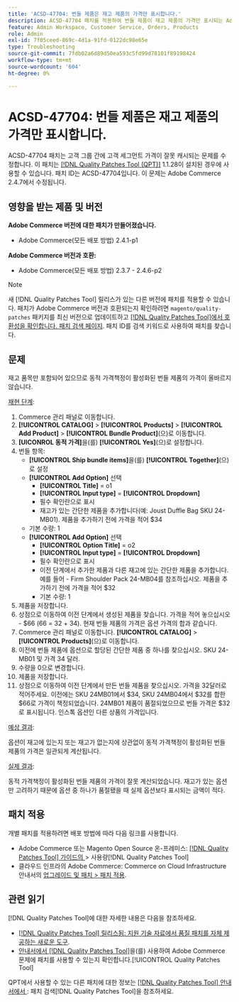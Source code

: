 ```yaml
---
title: 'ACSD-47704: 번들 제품은 재고 제품의 가격만 표시합니다.'
description: ACSD-47704 패치를 적용하여 번들 제품이 재고 제품의 가격만 표시되는 Adobe Commerce 문제를 해결합니다.
feature: Admin Workspace, Customer Service, Orders, Products
role: Admin
exl-id: 7f05ceed-869c-4d1a-91fd-0122dc98e65e
type: Troubleshooting
source-git-commit: 7fdb02a6d89d50ea593c5fd99d78101f89198424
workflow-type: tm+mt
source-wordcount: '604'
ht-degree: 0%

---
```


# ACSD-47704: 번들 제품은 재고 제품의 가격만 표시합니다.

ACSD-47704 패치는 고객 그룹 간에 고객 세그먼트 가격이 잘못 캐시되는 문제를 수정합니다. 이 패치는 [[!DNL Quality Patches Tool (QPT)]](https://experienceleague.adobe.com/en/docs/commerce-operations/tools/quality-patches-tool/quality-patches-tool-to-self-serve-quality-patches) 1.1.28이 설치된 경우에 사용할 수 있습니다. 패치 ID는 ACSD-47704입니다. 이 문제는 Adobe Commerce 2.4.7에서 수정됩니다.

## 영향을 받는 제품 및 버전

**Adobe Commerce 버전에 대한 패치가 만들어졌습니다.**

* Adobe Commerce(모든 배포 방법) 2.4.1-p1

**Adobe Commerce 버전과 호환:**

* Adobe Commerce(모든 배포 방법) 2.3.7 - 2.4.6-p2

>[!NOTE]
>
>새 [!DNL Quality Patches Tool] 릴리스가 있는 다른 버전에 패치를 적용할 수 있습니다. 패치가 Adobe Commerce 버전과 호환되는지 확인하려면 `magento/quality-patches` 패키지를 최신 버전으로 업데이트하고 [[!DNL Quality Patches Tool]에서 호환성을 확인합니다. 패치 검색 페이지](https://experienceleague.adobe.com/tools/commerce-quality-patches/index.html). 패치 ID를 검색 키워드로 사용하여 패치를 찾습니다.

## 문제

재고 품목만 포함되어 있으므로 동적 가격책정이 활성화된 번들 제품의 가격이 올바르지 않습니다.

<u>재현 단계</u>:

1. Commerce 관리 패널로 이동합니다.
1. **[!UICONTROL CATALOG]** > **[!UICONTROL Products]** > **[!UICONTROL Add Product]** > **[!UICONTROL Bundle Product]**(으)로 이동합니다.
1. **[UICONROL 동적 가격]**&#x200B;을(를) **[!UICONTROL Yes]**(으)로 설정합니다.
1. 번들 항목:
   * **[!UICONTROL Ship bundle items]**&#x200B;을(를) **[!UICONTROL Together]**(으)로 설정
   * **[!UICONTROL Add Option]** 선택
      * **[!UICONTROL Title]** = o1
      * **[!UICONTROL Input type]** = **[!UICONTROL Dropdown]**
      * 필수 확인란으로 표시
      * 재고가 있는 간단한 제품을 추가합니다(예: Joust Duffle Bag SKU 24-MB01). 제품을 추가하기 전에 가격을 적어 $34
   * 기본 수량: 1
   * **[!UICONTROL Add Option]** 선택
      * **[!UICONTROL Option Title]** = o2
      * **[!UICONTROL Input type]** = **[!UICONTROL Dropdown]**
      * 필수 확인란으로 표시
      * 이전 단계에서 추가한 제품과 다른 재고에 있는 간단한 제품을 추가합니다. 예를 들어 - Firm Shoulder Pack 24-MB04를 참조하십시오. 제품을 추가하기 전에 가격을 적어 $32
      * 기본 수량: 1
1. 제품을 저장합니다.
1. 상점으로 이동하여 이전 단계에서 생성된 제품을 찾습니다. 가격을 적어 놓으십시오 - $66
(66 = 32 + 34).
현재 번들 제품의 가격은 옵션 가격의 합과 같습니다.
1. Commerce 관리 패널로 이동합니다. **[!UICONTROL CATALOG]** > **[!UICONTROL Products]**(으)로 이동합니다.
1. 이전에 번들 제품에 옵션으로 할당된 간단한 제품 중 하나를 찾으십시오.
SKU 24-MB01 및 가격 34 달러.
1. 수량을 0으로 변경합니다.
1. 제품을 저장합니다.
1. 상점으로 이동하여 이전 단계에서 만든 번들 제품을 찾으십시오. 가격을 32달러로 적어주세요. 이전에는 SKU 24MB01에서 $34, SKU 24MB04에서 $32를 합한 $66로 가격이 책정되었습니다. 24MB01 제품이 품절되었으므로 번들 가격은 $32로 표시됩니다. 인스톡 옵션인 다른 상품의 가격입니다.

<u>예상 결과</u>:

옵션이 재고에 있는지 또는 재고가 없는지에 상관없이 동적 가격책정이 활성화된 번들 제품의 가격은 일관되게 계산됩니다.

<u>실제 결과</u>:

동적 가격책정이 활성화된 번들 제품의 가격이 잘못 계산되었습니다. 재고가 있는 옵션만 고려하기 때문에 옵션 중 하나가 품절됐을 때 실제 옵션보다 표시되는 금액이 적다.

## 패치 적용

개별 패치를 적용하려면 배포 방법에 따라 다음 링크를 사용합니다.

* Adobe Commerce 또는 Magento Open Source 온-프레미스: [[!DNL Quality Patches Tool]  가이드의 ](/help/tools/quality-patches-tool/usage.md)> 사용량[!DNL Quality Patches Tool]
* 클라우드 인프라의 Adobe Commerce: Commerce on Cloud Infrastructure 안내서의 [업그레이드 및 패치 > 패치 적용](https://experienceleague.adobe.com/docs/commerce-cloud-service/user-guide/develop/upgrade/apply-patches.html).

## 관련 읽기

[!DNL Quality Patches Tool]에 대한 자세한 내용은 다음을 참조하세요.

* [[!DNL Quality Patches Tool] 릴리스됨: 지원 기술 자료에서 품질 패치를 자체 제공하는 새로운 도구](https://experienceleague.adobe.com/en/docs/commerce-operations/tools/quality-patches-tool/quality-patches-tool-to-self-serve-quality-patches).
* [ 안내서에서  [!DNL Quality Patches Tool]](/help/tools/quality-patches-tool/patches-available-in-qpt/check-patch-for-magento-issue-with-magento-quality-patches.md)을(를) 사용하여 Adobe Commerce 문제에 패치를 사용할 수 있는지 확인합니다.[!UICONTROL Quality Patches Tool]


QPT에서 사용할 수 있는 다른 패치에 대한 정보는 [[!DNL Quality Patches Tool] 안내서에서 ](https://experienceleague.adobe.com/tools/commerce-quality-patches/index.html): 패치 검색[!DNL Quality Patches Tool]을 참조하세요.
